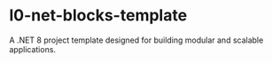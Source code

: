 # l0-net-blocks-template
A .NET 8 project template designed for building modular and scalable applications.
